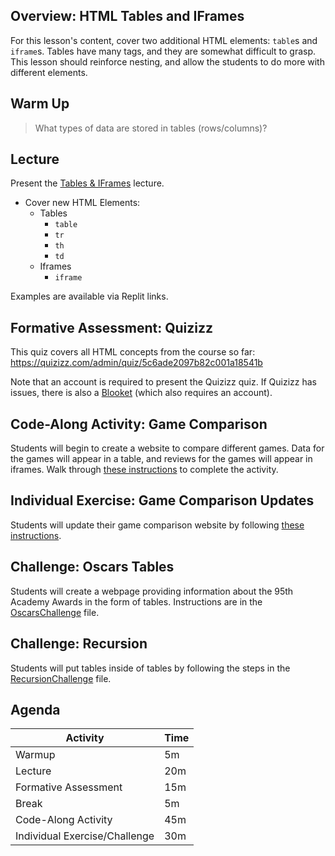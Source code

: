 ## Overview: HTML Tables and IFrames
For this lesson's content, cover two additional HTML elements: `table`s and `iframe`s. Tables have many tags, and they are somewhat difficult to grasp. This lesson should reinforce nesting, and allow the students to do more with different elements.

## Warm Up
> What types of data are stored in tables (rows/columns)?

## Lecture
Present the [Tables & IFrames](TablesAndIFrames.pptx) lecture.

- Cover new HTML Elements:
    - Tables
        - `table`
        - `tr`
        - `th`
        - `td`
    - Iframes
        - `iframe`

Examples are available via Replit links.

## Formative Assessment: Quizizz
This quiz covers all HTML concepts from the course so far: https://quizizz.com/admin/quiz/5c6ade2097b82c001a18541b

Note that an account is required to present the Quizizz quiz. If Quizizz has issues, there is also a [Blooket](https://dashboard.blooket.com/set/6307a3eb31faf8eae33d4fbf) (which also requires an account).

## Code-Along Activity: Game Comparison
Students will begin to create a website to compare different games. Data for the games will appear in a table, and reviews for the games will appear in iframes. Walk through [these instructions](GameComparisonCodeAlong.md) to complete the activity.

## Individual Exercise: Game Comparison Updates
Students will update their game comparison website by following [these instructions](GameComparisonIndividual.md).

## Challenge: Oscars Tables
Students will create a webpage providing information about the 95th Academy Awards in the form of tables. Instructions are in the [OscarsChallenge](OscarsChallenge.md) file.

## Challenge: Recursion
Students will put tables inside of tables by following the steps in the [RecursionChallenge](RecursionChallenge.md) file.

## Agenda

| Activity | Time |
|-|-|
| Warmup | 5m |
| Lecture  | 20m |
| Formative Assessment | 15m |
| Break | 5m |
| Code-Along Activity | 45m |
| Individual Exercise/Challenge | 30m |
